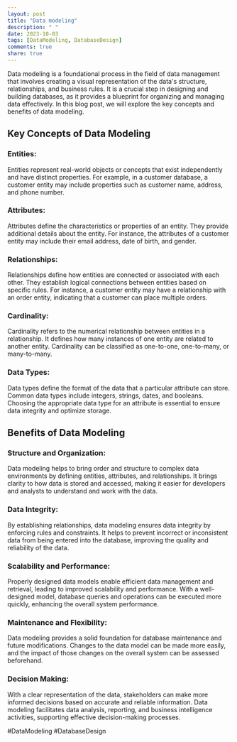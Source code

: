 ```yaml
---
layout: post
title: "Data modeling"
description: " "
date: 2023-10-03
tags: [DataModeling, DatabaseDesign]
comments: true
share: true
---
```


Data modeling is a foundational process in the field of data management that involves creating a visual representation of the data's structure, relationships, and business rules. It is a crucial step in designing and building databases, as it provides a blueprint for organizing and managing data effectively. In this blog post, we will explore the key concepts and benefits of data modeling.

## Key Concepts of Data Modeling

### Entities:

Entities represent real-world objects or concepts that exist independently and have distinct properties. For example, in a customer database, a customer entity may include properties such as customer name, address, and phone number.

### Attributes:

Attributes define the characteristics or properties of an entity. They provide additional details about the entity. For instance, the attributes of a customer entity may include their email address, date of birth, and gender.

### Relationships:

Relationships define how entities are connected or associated with each other. They establish logical connections between entities based on specific rules. For instance, a customer entity may have a relationship with an order entity, indicating that a customer can place multiple orders.

### Cardinality:

Cardinality refers to the numerical relationship between entities in a relationship. It defines how many instances of one entity are related to another entity. Cardinality can be classified as one-to-one, one-to-many, or many-to-many.

### Data Types:

Data types define the format of the data that a particular attribute can store. Common data types include integers, strings, dates, and booleans. Choosing the appropriate data type for an attribute is essential to ensure data integrity and optimize storage.

## Benefits of Data Modeling

### Structure and Organization:

Data modeling helps to bring order and structure to complex data environments by defining entities, attributes, and relationships. It brings clarity to how data is stored and accessed, making it easier for developers and analysts to understand and work with the data.

### Data Integrity:

By establishing relationships, data modeling ensures data integrity by enforcing rules and constraints. It helps to prevent incorrect or inconsistent data from being entered into the database, improving the quality and reliability of the data.

### Scalability and Performance:

Properly designed data models enable efficient data management and retrieval, leading to improved scalability and performance. With a well-designed model, database queries and operations can be executed more quickly, enhancing the overall system performance.

### Maintenance and Flexibility:

Data modeling provides a solid foundation for database maintenance and future modifications. Changes to the data model can be made more easily, and the impact of those changes on the overall system can be assessed beforehand.

### Decision Making:

With a clear representation of the data, stakeholders can make more informed decisions based on accurate and reliable information. Data modeling facilitates data analysis, reporting, and business intelligence activities, supporting effective decision-making processes.

#DataModeling #DatabaseDesign